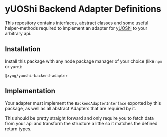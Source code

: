 # yUOShi Backend Adapter Definitions
This repository contains interfaces, abstract classes and some useful helper-methods
required to implement an adapter for [yUOShi](https://github.com/juliandierker/yUOShi) to your arbitrary api.

## Installation
Install this package with any node package manager of your choice (like `npm` or `yarn`):
```
@xyng/yuoshi-backend-adapter
```

## Implementation
Your adapter must implement the `BackendAdapterInterface` exported by this package, as well
as all abstract Adapters that are required by it.

This should be pretty straight forward and only require you to fetch data from your api
and transform the structure a little so it matches the defined return types. 
